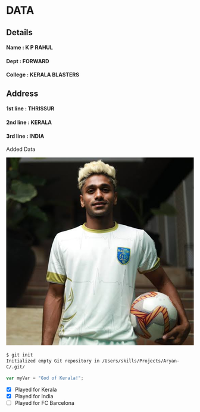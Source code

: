 # DATA
## Details
#### Name : K P RAHUL
#### Dept : FORWARD
#### College : KERALA BLASTERS

## Address
#### 1st line : THRISSUR 
#### 2nd line : KERALA
#### 3rd line : INDIA

Added Data 

![image of K P Rahul](https://github.com/aryancholakkal/skills-communicate-using-markdown/blob/main/KP.jpeg)

```
$ git init
Initialized empty Git repository in /Users/skills/Projects/Aryan-C/.git/
```
``` javascript
var myVar = "God of Kerala!";
```
- [x] Played for Kerala
- [x] Played for India
- [ ] Played for FC Barcelona
